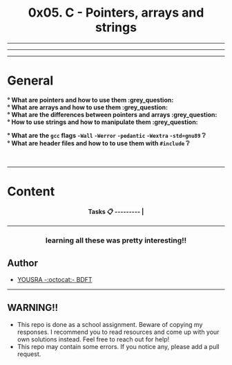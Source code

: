 
<h1 align="center">  
0x05. C - Pointers, arrays and strings
</h1>

***


***

***

# General
<b>
° What are pointers and how to use them :grey_question: <br/> 
° What are arrays and how to use them :grey_question: <br/>
° What are the differences between pointers and arrays  :grey_question: <br/>
° How to use strings and how to manipulate them :grey_question: <br/> 

° What are the ` gcc ` flags  `-Wall` `-Werror` `-pedantic` `-Wextra` `-std=gnu89` :grey_question: <br/> 
° What are header files and how to to use them with `#include` :grey_question: <br/> 

</b> <br/>

***

# Content
<h4 align="center">  

Tasks :clipboard:
--------- |


</h4>


  ***
  
 <h3 align="center"> 
 learning all these was pretty interesting!!
 </h3>


## Author 
+ [YOUSRA -:octocat:- BDFT](https://linktr.ee/bdftyousra)

---

## WARNING!!


- This repo is done as a school assignment. Beware of copying my responses. I recommend you  to read resources and come up with your own solutions instead. Feel free to reach out for help!
- This repo may contain some errors. If you notice any, please add a pull request.




